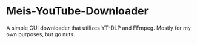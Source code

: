 # Meis-YouTube-Downloader
 A simple GUI downloader that utilizes YT-DLP and FFmpeg. Mostly for my own purposes, but go nuts.
